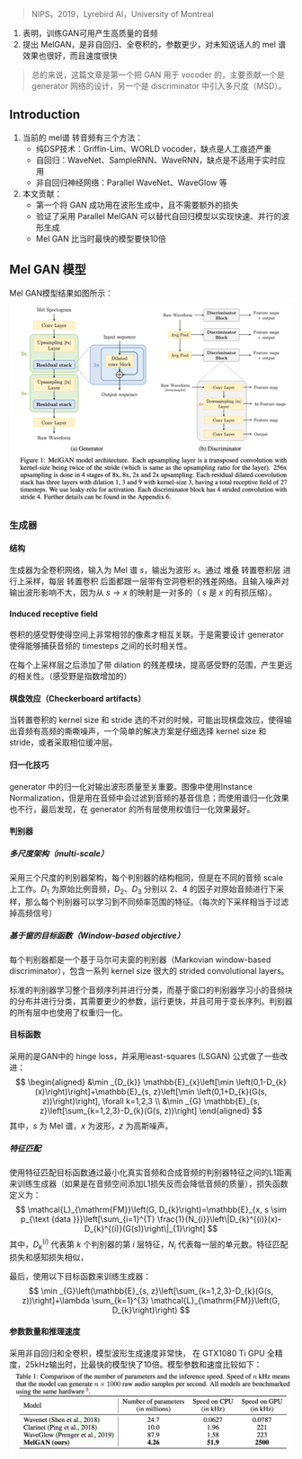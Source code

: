 > NIPS，2019，Lyrebird AI，University of Montreal

1. 表明，训练GAN可用产生高质量的音频
2. 提出 MelGAN，是非自回归、全卷积的，参数更少，对未知说话人的 mel 谱 效果也很好，而且速度很快

>总的来说，这篇文章是第一个把 GAN 用于 vocoder 的，主要贡献一个是 generator 网络的设计，另一个是 discriminator 中引入多尺度（MSD）。

## Introduction

1. 当前的 mel谱 转音频有三个方法：
   + 纯DSP技术：Griffin-Lim、WORLD vocoder，缺点是人工痕迹严重
   + 自回归：WaveNet、SampleRNN、WaveRNN，缺点是不适用于实时应用
   + 非自回归神经网络：Parallel WaveNet、WaveGlow 等
2. 本文贡献：
   + 第一个将 GAN 成功用在波形生成中，且不需要额外的损失
   + 验证了采用 Parallel MelGAN 可以替代自回归模型以实现快速、并行的波形生成
   + Mel GAN 比当时最快的模型要快10倍

## Mel GAN 模型

Mel GAN模型结果如图所示：
![](image/Pasted%20image%2020230928102719.png)

### 生成器 

#### 结构
生成器为全卷积网络，输入为 Mel 谱 $s$，输出为波形 $x$。通过 堆叠 转置卷积层 进行上采样，每层 转置卷积 后面都跟一层带有空洞卷积的残差网络。且输入噪声对输出波形影响不大，因为从 $s \to x$ 的映射是一对多的（ $s$ 是 $x$ 的有损压缩）。

#### Induced receptive field
卷积的感受野使得空间上非常相邻的像素才相互关联。于是需要设计 generator 使得能够捕获音频的 timesteps 之间的长时相关性。

在每个上采样层之后添加了带 dilation 的残差模块，提高感受野的范围，产生更远的相关性。（感受野是指数增加的）

#### 棋盘效应（Checkerboard artifacts）
当转置卷积的 kernel size 和 stride 选的不对的时候，可能出现棋盘效应，使得输出音频有高频的嘶嘶噪声，一个简单的解决方案是仔细选择 kernel size 和 stride，或者采取相位缓冲层。

#### 归一化技巧
generator 中的归一化对输出波形质量至关重要。图像中使用Instance Normalization，但是用在音频中会过滤到音频的基音信息；而使用谱归一化效果也不行，最后发现，在 generator 的所有层使用权值归一化效果最好。


#### 判别器

##### 多尺度架构（multi-scale）
采用三个尺度的判别器架构，每个判别器的结构相同，但是在不同的音频 scale 上工作。$D_1$ 为原始比例音频，$D_2、D_3$ 分别以 $2、4$ 的因子对原始音频进行下采样，那么每个判别器可以学习到不同频率范围的特征。（每次的下采样相当于过滤掉高频信号）

##### 基于窗的目标函数（Window-based objective）
每个判别器都是一个基于马尔可夫窗的判别器（Markovian window-based discriminator），包含一系列 kernel size 很大的  strided convolutional layers。

标准的判别器学习整个音频序列并进行分类，而基于窗口的判别器学习小的音频块的分布并进行分类，其需要更少的参数，运行更快，并且可用于变长序列。判别器的所有层中也使用了权重归一化。


#### 目标函数
采用的是GAN中的 hinge loss，并采用least-squares (LSGAN) 公式做了一些改进：
$$
\begin{aligned}
&\min _{D_{k}} \mathbb{E}_{x}\left[\min \left(0,1-D_{k}(x)\right)\right]+\mathbb{E}_{s, z}\left[\min \left(0,1+D_{k}(G(s, z))\right)\right], \forall k=1,2,3 \\
&\min _{G} \mathbb{E}_{s, z}\left[\sum_{k=1,2,3}-D_{k}(G(s, z))\right]
\end{aligned}
$$
其中，$s$ 为 Mel 谱，$x$ 为波形，$z$ 为高斯噪声。

##### 特征匹配
使用特征匹配目标函数通过最小化真实音频和合成音频的判别器特征之间的L1距离来训练生成器（如果是在音频空间添加L1损失反而会降低音频的质量），损失函数定义为：
$$
\mathcal{L}_{\mathrm{FM}}\left(G, D_{k}\right)=\mathbb{E}_{x, s \sim p_{\text {data }}}\left[\sum_{i=1}^{T} \frac{1}{N_{i}}\left\|D_{k}^{(i)}(x)-D_{k}^{(i)}(G(s))\right\|_{1}\right]
$$
其中，$D_{k}^{(i)}$ 代表第 $k$ 个判别器的第 $i$ 层特征，$N_i$ 代表每一层的单元数。特征匹配损失和感知损失相似，

最后，使用以下目标函数来训练生成器：
$$
\min _{G}\left(\mathbb{E}_{s, z}\left[\sum_{k=1,2,3}-D_{k}(G(s, z))\right]+\lambda \sum_{k=1}^{3} \mathcal{L}_{\mathrm{FM}}\left(G, D_{k}\right)\right)
$$

#### 参数数量和推理速度
采用非自回归和全卷积，模型波形生成速度非常快， 在 GTX1080 Ti GPU 全精度，25kHz输出时，比最快的模型快了10倍。模型参数和速度比较如下：
![](image/Pasted%20image%2020230928102743.png)